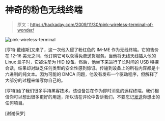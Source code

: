 # 神奇的粉色无线终端

> 原文：<https://hackaday.com/2009/11/30/pink-wireless-terminal-of-wonder/>

![](img/7128f5d0b7e490a5aa40276e85b9fbf5.png "pink-wireless-terminal")

[亨特·戴维斯]又来了，这一次他入侵了粉红色的 IM-ME 作为无线终端。它的售价在 12-16 美元之间，他订购它可以获得免费送货服务。当他将无线天线插入他的 Linux 盒子时，它被注册为 HID 设备。然后，他坐下来进行了长时间的 USB 嗅探会话，结果却对缺乏任何类型的安全性感到惊讶。传输到设备上的所有内容都是十六进制的纯文本。因为可能的 DMCA 问题，他没有发布一个驱动程序，但解释了大部分的过程来编写你自己的。

[亨特]给了我们很多手持黑客技术。该设备旨在作为即时消息的远程终端。我们相信你可以想出很多更好的用途，所以请在评论中告诉我们，不要忘记[发送](http://hackaday.com/contact-hack-a-day/)你想出的任何项目。

[谢谢保罗]